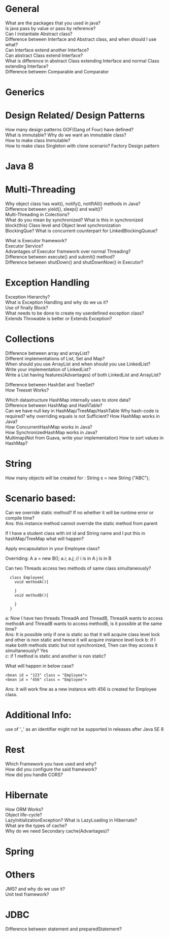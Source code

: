 # General
What are the packages that you used in java?  
Is java pass by value or pass by reference?  
Can I instantiate Abstract class?  
Difference between Interface and Abstract class, and when should I use what?  
Can Interface extend another Interface?    
Can abstract Class extend Interface?  
What is difference in abstract Class extending Interface and normal Class extending Interface?  
Difference between Comparable and Comparator
  
# Generics

# Design Related/ Design Patterns
How many design patterns GOF(Gang of Four) have defined?  
What is immutable?
Why do we want an immutable class?  
How to make class Immutable?  
How to make class Singleton with clone scenario?
Factory Design pattern

# Java 8

# Multi-Threading
Why object class has wait(), notify(), notiftAll() methods in Java?  
Difference between yield(), sleep() and wait()?  
Multi-Threading in Colections?  
What do you mean by synchronized?
What is this in synchronized block(this)
Class level and Object level synchronization  
BlockingQue?
What is concurrent counterpart for LinkedBlockingQueue?

What is Executor framework?  
Executor Service?  
Advantages of Executor framework over normal Threading?  
Difference between execute() and submit() method?  
Difference between shutDown() and shutDownNow() in Executor?

# Exception Handling 
Exception Hierarchy?  
What is Exception Handling and why do we us it?  
Use of finally Block?  
What needs to be done to create my userdefined exception class?  
Extends Throwable is better or Extends Exception?  

# Collections
Difference between array and arrayList?  
Different implementations of List, Set and Map?  
When should you use ArrayList and when should you use LinkedList?  
Write your implementation of LinkedList?  
Write a List having features(Advantages) of both LinkedList and ArrayList?  

Difference between HashSet and TreeSet?  
How Treeset Works?  

Which datastructure HashMap internally uses to store data?  
Difference between HashMap and HashTable?  
Can we have null key in HashMap/TreeMap/HashTable
Why hash-code is required? why overriding equals is not Sufficient?
How HashMap works in Java?  
How ConcurrentHashMap works in Java?  
How SynchronizedHashMap works in Java?  
Multimap(Not from Guava, write your implementation)
How to sort values in HashMap?

# String
How many objects will be created for : String s = new String ("ABC"); 


# Scenario based:
Can we override static method? If no whether it will be runtime error or compile time?  
Ans: this instance method cannot override the static method from parent  

If I have a student class with int id and String name and I put this in hashMap/TreeMap what will happen?  

Apply encapsulation in your Employee class?    

Overriding: A a = new B(); a.i; a.j; // i is in A j is in B  

Can two Threads access two methods of same class simultaneously?  
  ```
    class Employee{
      void methodA(){

      }
      void methodB(){

      }
    }
  ```
a: Now I have two threads ThreadA and ThreadB, ThreadA wants to access methodA and ThreadB wants to access methodB, is it possible at the same time?  
  Ans: It is possible only if one is static so that it will acquire class level lock and other is non static and hence it will acquire instance level   lock
b: if I make both methods static but not synchronized, Then can they access it simultaneously? Yes  
c: if 1 method is static and another is non static?  

What will happen in below case?
```
<bean id = "123" class = "Employee">
<bean id = "456" class = "Employee">
```
Ans: it will work fine as a new instance with 456 is created for Employee class.


# Additional Info:
use of '_' as an identifier might not be supported in releases after Java SE 8

# Rest
Which Framework you have used and why?  
How did you configure the said framework?  
How did you handle CORS?  

# Hibernate
How ORM Works?  
Object life-cycle?    
LazyInitializationException?
What is LazyLoading in Hibernate?  
What are the types of cache?  
Why do we need Secondary cache(Advantages)?  


# Spring

# Others
JMS? and why do we use it?  
Unit test framework?

# JDBC
Difference between statement and preparedStatement?  


